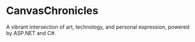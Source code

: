 # CanvasChronicles
A vibrant intersection of art, technology, and personal expression, powered by ASP.NET and C#. 
